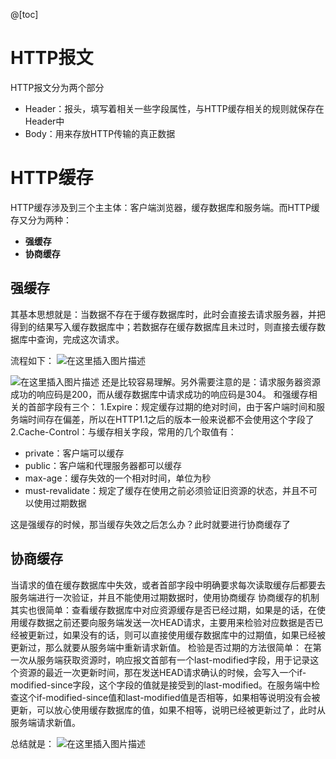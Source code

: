 @[toc]

# HTTP报文

HTTP报文分为两个部分

- Header：报头，填写着相关一些字段属性，与HTTP缓存相关的规则就保存在Header中
- Body：用来存放HTTP传输的真正数据

# HTTP缓存

HTTP缓存涉及到三个主主体：客户端浏览器，缓存数据库和服务端。而HTTP缓存又分为两种：

- **强缓存**
- **协商缓存**

## 强缓存

其基本思想就是：当数据不存在于缓存数据库时，此时会直接去请求服务器，并把得到的结果写入缓存数据库中；若数据存在缓存数据库且未过时，则直接去缓存数据库中查询，完成这次请求。

流程如下：
![在这里插入图片描述](https://img-blog.csdnimg.cn/20200310220013712.png?x-oss-process=image/watermark,type_ZmFuZ3poZW5naGVpdGk,shadow_10,text_aHR0cHM6Ly9ibG9nLmNzZG4ubmV0L1NDVVRKQVk=,size_16,color_FFFFFF,t_70)

![在这里插入图片描述](https://img-blog.csdnimg.cn/20200310220037340.png?x-oss-process=image/watermark,type_ZmFuZ3poZW5naGVpdGk,shadow_10,text_aHR0cHM6Ly9ibG9nLmNzZG4ubmV0L1NDVVRKQVk=,size_16,color_FFFFFF,t_70)
还是比较容易理解。另外需要注意的是：请求服务器资源成功的响应码是200，而从缓存数据库中请求成功的响应码是304。
和强缓存相关的首部字段有三个：
1.Expire：规定缓存过期的绝对时间，由于客户端时间和服务端时间存在偏差，所以在HTTP1.1之后的版本一般来说都不会使用这个字段了
2.Cache-Control：与缓存相关字段，常用的几个取值有：

- private：客户端可以缓存
- public：客户端和代理服务器都可以缓存
- max-age：缓存失效的一个相对时间，单位为秒
- must-revalidate：规定了缓存在使用之前必须验证旧资源的状态，并且不可以使用过期数据

这是强缓存的时候，那当缓存失效之后怎么办？此时就要进行协商缓存了

## 协商缓存

当请求的值在缓存数据库中失效，或者首部字段中明确要求每次读取缓存后都要去服务端进行一次验证，并且不能使用过期数据时，使用协商缓存
协商缓存的机制其实也很简单：查看缓存数据库中对应资源缓存是否已经过期，如果是的话，在使用缓存数据之前还要向服务端发送一次HEAD请求，主要用来检验对应数据是否已经被更新过，如果没有的话，则可以直接使用缓存数据库中的过期值，如果已经被更新过，那么就要从服务端中重新请求新值。
检验是否过期的方法很简单：
在第一次从服务端获取资源时，响应报文首部有一个last-modified字段，用于记录这个资源的最近一次更新时间，那在发送HEAD请求确认的时候，会写入一个if-modified-since字段，这个字段的值就是接受到的last-modified。在服务端中检查这个if-modified-since值和last-modified值是否相等，如果相等说明没有会被更新，可以放心使用缓存数据库的值，如果不相等，说明已经被更新过了，此时从服务端请求新值。

总结就是：
![在这里插入图片描述](https://img-blog.csdnimg.cn/20200310222400209.png?x-oss-process=image/watermark,type_ZmFuZ3poZW5naGVpdGk,shadow_10,text_aHR0cHM6Ly9ibG9nLmNzZG4ubmV0L1NDVVRKQVk=,size_16,color_FFFFFF,t_70)
